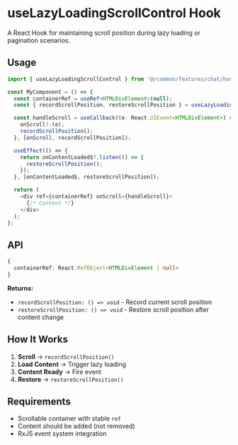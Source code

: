# useLazyLoadingScrollControl Hook

A React Hook for maintaining scroll position during lazy loading or pagination scenarios.

## Usage

```typescript
import { useLazyLoadingScrollControl } from '@/common/features/chat/hooks/use-lazy-loading-scroll-control';

const MyComponent = () => {
  const containerRef = useRef<HTMLDivElement>(null);
  const { recordScrollPosition, restoreScrollPosition } = useLazyLoadingScrollControl({ containerRef });

  const handleScroll = useCallback((e: React.UIEvent<HTMLDivElement>) => {
    onScroll?.(e);
    recordScrollPosition();
  }, [onScroll, recordScrollPosition]);

  useEffect(() => {
    return onContentLoaded$?.listen(() => {
      restoreScrollPosition();
    });
  }, [onContentLoaded$, restoreScrollPosition]);

  return (
    <div ref={containerRef} onScroll={handleScroll}>
      {/* Content */}
    </div>
  );
};
```

## API

```typescript
{
  containerRef: React.RefObject<HTMLDivElement | null>
}
```

**Returns:**
- `recordScrollPosition: () => void` - Record current scroll position
- `restoreScrollPosition: () => void` - Restore scroll position after content change

## How It Works

1. **Scroll** → `recordScrollPosition()`
2. **Load Content** → Trigger lazy loading
3. **Content Ready** → Fire event
4. **Restore** → `restoreScrollPosition()`

## Requirements

- Scrollable container with stable `ref`
- Content should be added (not removed)
- RxJS event system integration
